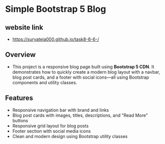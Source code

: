 # Simple Bootstrap 5 Blog

## website link
- https://suryateja000.github.io/task8-6-6-/

## Overview

- This project is a responsive blog page built using **Bootstrap 5 CDN**. It demonstrates how to quickly create a modern blog layout with a navbar, blog post cards, and a footer with social icons—all using Bootstrap components and utility classes.

## Features

- Responsive navigation bar with brand and links
- Blog post cards with images, titles, descriptions, and "Read More" buttons
- Responsive grid layout for blog posts
- Footer section with social media icons
- Clean and modern design using Bootstrap utility classes
